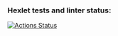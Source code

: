 ### Hexlet tests and linter status:
[![Actions Status](https://github.com/Bukvoeshka/python-project-lvl1/workflows/hexlet-check/badge.svg)](https://github.com/Bukvoeshka/python-project-lvl1/actions)